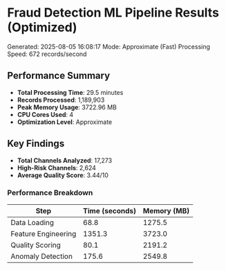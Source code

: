 # Fraud Detection ML Pipeline Results (Optimized)

Generated: 2025-08-05 16:08:17
Mode: Approximate (Fast)
Processing Speed: 672 records/second

## Performance Summary

- **Total Processing Time**: 29.5 minutes
- **Records Processed**: 1,189,903
- **Peak Memory Usage**: 3722.96 MB
- **CPU Cores Used**: 4
- **Optimization Level**: Approximate

## Key Findings

- **Total Channels Analyzed**: 17,273
- **High-Risk Channels**: 2,624
- **Average Quality Score**: 3.44/10

### Performance Breakdown

| Step | Time (seconds) | Memory (MB) |
|------|----------------|-------------|
| Data Loading | 68.8 | 1275.5 |
| Feature Engineering | 1351.3 | 3723.0 |
| Quality Scoring | 80.1 | 2191.2 |
| Anomaly Detection | 175.6 | 2549.8 |

